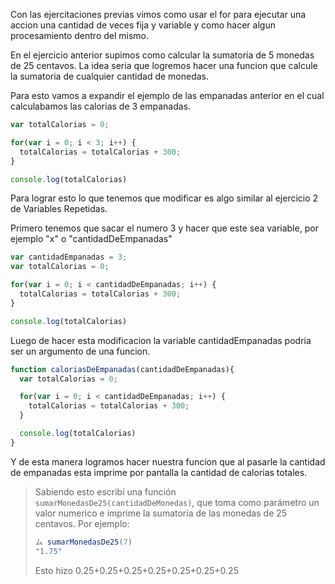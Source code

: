 Con las ejercitaciones previas vimos como usar el for para ejecutar una accion una cantidad de veces fija y variable y como hacer algun procesamiento dentro del mismo.

En el ejercicio anterior supimos como calcular la sumatoria de 5 monedas de 25 centavos.
La idea seria que logremos hacer una funcion que calcule la sumatoria de cualquier cantidad de monedas.

Para esto vamos a expandir el ejemplo de las empanadas anterior en el cual calculabamos las calorias de 3 empanadas.

```javascript
var totalCalorias = 0; 

for(var i = 0; i < 3; i++) {
  totalCalorias = totalCalorias + 300;
}

console.log(totalCalorias)
```

Para lograr esto lo que tenemos que modificar es algo similar al ejercicio 2 de Variables Repetidas.

Primero tenemos que sacar el numero 3 y hacer que este sea variable, por ejemplo "x" o "cantidadDeEmpanadas"

```javascript
var cantidadEmpanadas = 3;
var totalCalorias = 0; 

for(var i = 0; i < cantidadDeEmpanadas; i++) {
  totalCalorias = totalCalorias + 300;
}

console.log(totalCalorias)
```
Luego de hacer esta modificacion la variable cantidadEmpanadas podria ser un argumento de una funcion.

```javascript
function caloriasDeEmpanadas(cantidadDeEmpanadas){
  var totalCalorias = 0; 

  for(var i = 0; i < cantidadDeEmpanadas; i++) {
    totalCalorias = totalCalorias + 300;
  }

  console.log(totalCalorias)
}
```

Y de esta manera logramos hacer nuestra funcion que al pasarle la cantidad de empanadas esta imprime por pantalla la cantidad de calorias totales.


> Sabiendo esto escribí una función `sumarMonedasDe25(cantidadDeMonedas)`, que toma como parámetro un valor numerico e imprime la sumatoria de las monedas de 25 centavos.
Por ejemplo: 
> 
> ```javascript
> ム sumarMonedasDe25(7)
> "1.75"
> ```
> Esto hizo 0.25+0.25+0.25+0.25+0.25+0.25+0.25
